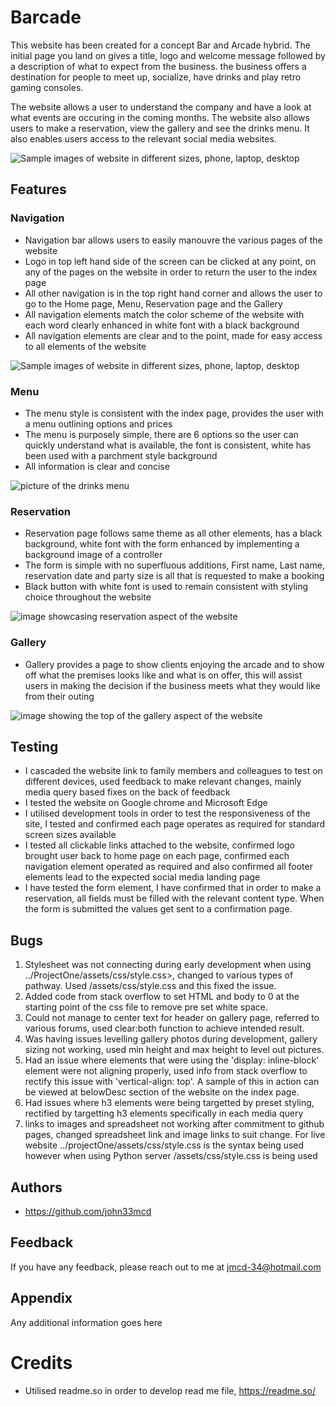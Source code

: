 # Barcade

This website has been created for a concept Bar and Arcade hybrid. The initial page you land on gives a title, logo and welcome message followed by a description of what to expect from the business. the business offers a destination for people to meet up, socialize, have drinks and play retro gaming
consoles.

The website allows a user to understand the company and have a look at what events are occuring in the coming months. The website also allows users to make a reservation, view the gallery and see the drinks menu. It also enables users access to the relevant social media websites.

![Sample images of website in different sizes, phone, laptop, desktop](../projectOne/assets/images/amIResponsive.jpg "Website in different sizes")

## Features

### Navigation

- Navigation bar allows users to easily manouvre the various pages of the website
- Logo in top left hand side of the screen can be clicked at any point, on any of the pages on the website in order to return the user to the index page
- All other navigation is in the top right hand corner and allows the user to go to the Home page, Menu, Reservation page and the Gallery
- All navigation elements match the color scheme of the website with each word clearly enhanced in white font with a black background
- All navigation elements are clear and to the point, made for easy access to all elements of the website

![Sample images of website in different sizes, phone, laptop, desktop](../projectOne/assets/images/readHeader.jpg "Website in different sizes")

### Menu

- The menu style is consistent with the index page, provides the user with a menu outlining options and prices
- The menu is purposely simple, there are 6 options so the user can quickly understand what is available, the font is consistent, white has been used with a parchment style background
- All information is clear and concise

![picture of the drinks menu](../projectOne/assets/images/readMenu.jpg "drinks menu, guinness, corona, Heineken, 6 euro")

### Reservation

- Reservation page follows same theme as all other elements, has a black background, white font with the form enhanced by implementing a background image of a controller
- The form is simple with no superfluous additions, First name, Last name, reservation date and party size is all that is requested to make a booking
- Black button with white font is used to remain consistent with styling choice throughout the website

![image showcasing reservation aspect of the website](../projectOne/assets/images/readRes.jpg "Reservation form, first name, last name, party size and date")

### Gallery

- Gallery provides a page to show clients enjoying the arcade and to show off what the premises looks like and what is on offer, this will assist users in making the decision if the business meets what they would like from their outing

![image showing the top of the gallery aspect of the website](../projectOne/assets/images/readGallery.jpg "gallery showing customers enjoying games and drinks")


## Testing

- I cascaded the website link to family members and colleagues to test on different devices, used feedback to make relevant changes, mainly media query based fixes on the back of feedback
- I tested the website on Google chrome and Microsoft Edge
- I utilised  development tools in order to test the responsiveness of the site, I tested and confirmed each page operates as required for standard screen sizes available
- I tested all clickable links attached to the website, confirmed logo brought user back to home page on each page, confirmed each navigation element operated as required and also confirmed all footer elements lead to the expected social media landing page
- I have tested the form element, I have confirmed that in order to make a reservation, all fields must be filled with the relevant content type. When the form is submitted the values get sent to a confirmation page.


## Bugs

1. Stylesheet was not connecting during early development when using ../ProjectOne/assets/css/style.css>, changed to various types of pathway. Used /assets/css/style.css and this fixed the issue.
2. Added code from stack overflow to set HTML and body to 0 at the starting point of the css file to remove pre set white space.
3. Could not manage to center text for header on gallery page, referred to various forums, used clear:both function to achieve intended result.
4. Was having issues levelling gallery photos during development, gallery sizing not working, used min height and max height to level out pictures.
5. Had an issue where elements that were using the 'display: inline-block' element were not aligning properly, used info from stack overflow to rectify this issue with 'vertical-align: top'. A sample of this in action can be viewed at  belowDesc section of the website on the index page.
6. Had issues where h3 elements were being targetted by preset styling, rectified by targetting h3 elements specifically in each media query
7. links to images and spreadsheet not working after commitment to github pages, changed spreadsheet link and image links to suit change. For live website ../projectOne/assets/css/style.css is the syntax being used however when using Python server /assets/css/style.css is being used


## Authors

- https://github.com/john33mcd


## Feedback

If you have any feedback, please reach out to me at jmcd-34@hotmail.com

## Appendix

Any additional information goes here



# Credits

- Utilised readme.so in order to develop read me file, https://readme.so/